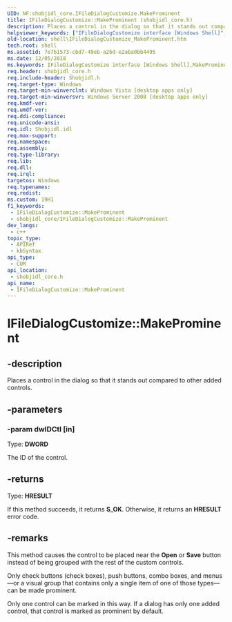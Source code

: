 ```yaml
---
UID: NF:shobjidl_core.IFileDialogCustomize.MakeProminent
title: IFileDialogCustomize::MakeProminent (shobjidl_core.h)
description: Places a control in the dialog so that it stands out compared to other added controls.
helpviewer_keywords: ["IFileDialogCustomize interface [Windows Shell]","MakeProminent method","IFileDialogCustomize.MakeProminent","IFileDialogCustomize::MakeProminent","MakeProminent","MakeProminent method [Windows Shell]","MakeProminent method [Windows Shell]","IFileDialogCustomize interface","shell.IFileDialogCustomize_MakeProminent","shell_IFileDialogCustomize_MakeProminent","shobjidl_core/IFileDialogCustomize::MakeProminent"]
old-location: shell\IFileDialogCustomize_MakeProminent.htm
tech.root: shell
ms.assetid: 7e7b1573-cbd7-49eb-a26d-e2aba0bb4495
ms.date: 12/05/2018
ms.keywords: IFileDialogCustomize interface [Windows Shell],MakeProminent method, IFileDialogCustomize.MakeProminent, IFileDialogCustomize::MakeProminent, MakeProminent, MakeProminent method [Windows Shell], MakeProminent method [Windows Shell],IFileDialogCustomize interface, shell.IFileDialogCustomize_MakeProminent, shell_IFileDialogCustomize_MakeProminent, shobjidl_core/IFileDialogCustomize::MakeProminent
req.header: shobjidl_core.h
req.include-header: Shobjidl.h
req.target-type: Windows
req.target-min-winverclnt: Windows Vista [desktop apps only]
req.target-min-winversvr: Windows Server 2008 [desktop apps only]
req.kmdf-ver: 
req.umdf-ver: 
req.ddi-compliance: 
req.unicode-ansi: 
req.idl: Shobjidl.idl
req.max-support: 
req.namespace: 
req.assembly: 
req.type-library: 
req.lib: 
req.dll: 
req.irql: 
targetos: Windows
req.typenames: 
req.redist: 
ms.custom: 19H1
f1_keywords:
 - IFileDialogCustomize::MakeProminent
 - shobjidl_core/IFileDialogCustomize::MakeProminent
dev_langs:
 - c++
topic_type:
 - APIRef
 - kbSyntax
api_type:
 - COM
api_location:
 - shobjidl_core.h
api_name:
 - IFileDialogCustomize::MakeProminent
---
```


# IFileDialogCustomize::MakeProminent


## -description

Places a control in the dialog so that it stands out compared to other added controls.

## -parameters

### -param dwIDCtl [in]

Type: <b>DWORD</b>

The ID of the control.

## -returns

Type: <b>HRESULT</b>

If this method succeeds, it returns <b xmlns:loc="http://microsoft.com/wdcml/l10n">S_OK</b>. Otherwise, it returns an <b xmlns:loc="http://microsoft.com/wdcml/l10n">HRESULT</b> error code.

## -remarks

This method causes the control to be placed near the <b>Open</b> or <b>Save</b> button instead of being grouped with the rest of the custom controls.

Only check buttons (check boxes), push buttons, combo boxes, and menus—or a visual group that contains only a single item of one of those types—can be made prominent.

Only one control can be marked in this way. If a dialog has only one added control, that control is marked as prominent by default.

